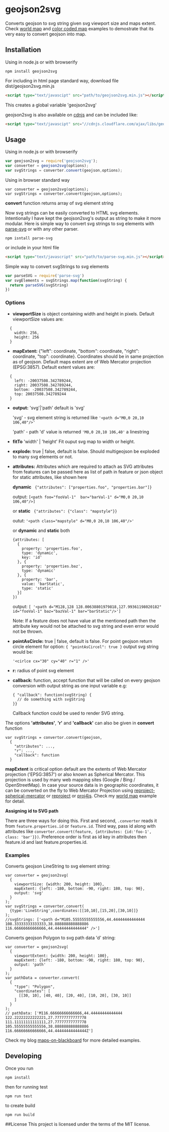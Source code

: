 # geojson2svg
Converts geojson to svg string given svg viewport size and maps extent. Check [world map](https://rawgit.com/gagan-bansal/geojson2svg/master/examples/world.html) and [color coded map](https://rawgit.com/gagan-bansal/geojson2svg/master/examples/world-pop.html) examples to demostrate that its very easy to convert geojson into map.

## Installation
Using in node.js or with browserify
```
npm install geojson2svg
```
For including in html page standard way, download file dist/geojson2svg.min.js
```html
<script type="text/javascipt" src="path/to/geojson2svg.min.js"></script>
```
This creates a global variable 'geojson2svg'

geojson2svg is also available on [cdnjs](https://cdnjs.com/libraries/geojson2svg) and can be included like:
```html
<script type="text/javascipt" src="//cdnjs.cloudflare.com/ajax/libs/geojson2svg/x.x.x/geojson2svg.min.js"></script>
```

## Usage
Using in node.js or with browserify
```javascript
var geojson2svg = require('geojson2svg');
var converter = geojson2svg(options);
var svgStrings = converter.convert(geojson,options);
```
Using in browser standard way
```
var converter = geojson2svg(options);
var svgStrings = converter.convert(geojson,options);
```
**convert** function returns array of svg element string

Now svg strings can be easily converted to HTML svg elements. Intentionally I have kept the geojson2svg's output as string to make it more modular. Here is simple way to convert svg strings to svg elements with [parse-svg](https://github.com/gagan-bansal/parse-svg) or with any other parser.

```shell
npm isntall parse-svg
```
or include in your html file 
```html
<script type="text/javascript" src="path/to/parse-svg.min.js"></script>
```
Simple way to convert svgStrings to svg elements

```javascript
var parseSVG = require('parse-svg')
var svgElements = svgStrings.map(function(svgString) {
  return parseSVG(svgString)
})
```

### Options

* **viewportSize** is object containing width and height in pixels. Default viewportSize values are:
```
  {
    width: 256,
    height: 256
  }
```
* **mapExtent:** {"left": coordinate, "bottom": coordinate, "right": coordinate, "top": coordinate}. Coordinates should be in same projection as of geojson. Default maps extent are of Web Mercator projection (EPSG:3857). Default extent values are:
```
  {
    left: -20037508.342789244,
    right: 20037508.342789244,
    bottom: -20037508.342789244,
    top: 20037508.342789244
  }
```
* **output:** 'svg'|'path' default is 'svg'

    'svg' - svg element string is returned like ```'<path d="M0,0 20,10 106,40"/>'```

    'path' - path 'd' value is returned ```'M0,0 20,10 106,40'``` a linestring

* **fitTo** 'width' | 'height' Fit ouput svg map to width or height.

* **explode:** true | false, default is false. Should multigeojson be exploded to many svg elements or not. 
* **attributes:**  Attributes which are required to attach as SVG attributes from features can be passed here as list of path in feature or json object for static attributes, like shown here

    **dynamic**  ``` {"attributes": ["properties.foo", "properties.bar"]}```

    output: ``` [<path foo="fooVal-1"  bar="barVal-1" d="M0,0 20,10 106,40"/>] ```

    or **static** ``` {"attributes": {"class": "mapstyle"}}```
    
    outut: ```'<path class="mapstyle" d="M0,0 20,10 106,40"/>'```

    or **dynamic** and **static** both
     
      {attributes: [
        {
          property: 'properties.foo',
          type: 'dynamic',
          key: 'id'
        }, {
          property: 'properties.baz',
          type: 'dynamic'
        }, {
          property: 'bar',
          value: 'barStatic',
          type: 'static'
        }]
      })

    
    output: ``` [ '<path d="M128,128 128.00638801979818,127.99361198020182" id="fooVal-1" baz="bazVal-1" bar="barStatic"/>'] ```


    Note: If a feature does not have value at the mentioned path then the attribute key would not be attached to svg string and even error would not be thrown. 

* **pointAsCircle:** true | false, default is false. For point geojson return circle element for option:
    ``` { "pointAsCircel": true } ```
    output svg string would be:

    ```'<cirlce cx="30" cy="40" r="1" />'```
* **r:** radius of point svg element
* **callback:** function, accept function that will be called on every geojson conversion with output string as one input variable e.g:
   ```
   { "callback": function(svgString) {
     // do something with svgString
   }}
   ```

   Callback function could be used to render SVG string.
  
The options **'attributes'**, **'r'** and **'callback'** can also be given in **convert** function 
``` 
var svgStrings = convertor.convert(geojson, 
  {
    "attributes": ...,
    "r": ...,
    "callback": function
  }
```


**mapExtent** is critical option default are the extents of Web Mercator projection ('EPSG:3857') or also known as Spherical Mercator. This projection is used by many web mapping sites (Google / Bing / OpenStreetMap). In case your source data is in geographic coordinates, it can be converted on the fly to Web Mercator Projection using [reproject-spherical-mercator](https://github.com/geosquare/reproject-spherical-mercator) or [reproject](https://github.com/perliedman/reproject) or [proj4js](https://github.com/proj4js/proj4js). Check my [world map](https://github.com/gagan-bansal/geojson2svg/blob/master/examples/world.html) example for detail.

**Assigning id to SVG path**

There are three ways for doing this. First and second, `.converter` reads it from `feature.properties.id` or `feature.id`. Third way, pass id along with attributes like `converter.convert(feature, {attributes: {id:'foo-1', class: 'bar'}})`. Preference order is first as id key in attributes then feature.id and last feature.properties.id.

### Examples
Converts geojson LineString to svg element string:
```
var converter = geojson2svg(
  {
    viewportSize: {width: 200, height: 100},
    mapExtent: {left: -180, bottom: -90, right: 180, top: 90},
    output: 'svg' 
  }
);
var svgStrings = converter.convert(
  {type:'LineString',coordinates:[[10,10],[15,20],[30,10]]}
);
//svgStrings: ['<path d="M105.55555555555556,44.44444444444444 108.33333333333333,38.888888888888886 116.66666666666666,44.44444444444444" />']
```
Converts geojson Polygon to svg path data 'd' string:
```
var converter = geojson2svg(
  {
    viewportExtent: {width: 200, height: 100}, 
    mapExtent: {left: -180, bottom: -90, right: 180, top: 90},
    output: 'path'
  }
);
var pathData = converter.convert(
  {
    "type": "Polygon", 
    "coordinates": [
      [[30, 10], [40, 40], [20, 40], [10, 20], [30, 10]] 
    ]
  }
);
// pathData: ['M116.66666666666666,44.44444444444444 122.22222222222221,27.77777777777778 111.11111111111111,27.77777777777778 105.55555555555556,38.888888888888886 116.66666666666666,44.44444444444444Z']
```

Check my blog [maps-on-blackboard](http://maps-on-blackboard.com/tag/geojson2svg/) for more detailed examples.
## Developing
Once you run
 
```npm install```

then for running test 

```npm run test```

to create build

```npm run build```

##License
This project is licensed under the terms of the MIT license.
